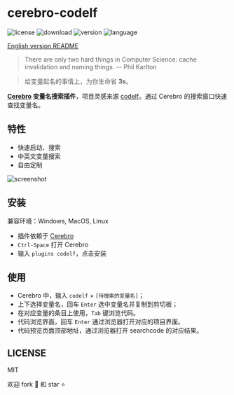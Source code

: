 # cerebro-codelf

![license](https://img.shields.io/github/license/mashape/apistatus.svg) ![download](https://img.shields.io/npm/dt/cerebro-codelf.svg) ![version](https://img.shields.io/npm/v/cerebro-codelf.svg) ![language](https://img.shields.io/badge/language-JavaScript-green.svg)


[English version README](README_EN.md)

> There are only two hard things in Computer Science: cache invalidation and naming things. -- Phil Karlton

> 给变量起名的事情上，为你生命省 **3s**。

**[Cerebro](https://github.com/KELiON/cerebro.git) 变量名搜索插件**，项目灵感来源 [codelf](https://unbug.github.io/codelf/)。通过 Cerebro 的搜索窗口快速查找变量名。

## 特性

- 快速启动、搜索
- 中英文变量搜索
- 自由定制

![screenshot](./res/screenshot.gif)

## 安装

兼容环境：Windows, MacOS, Linux

- 插件依赖于 [Cerebro](https://github.com/KELiON/cerebro.git)
- `Ctrl-Space` 打开 Cerebro
- 输入 `plugins codelf`，点击安装

## 使用

- Cerebro 中，输入 `codelf` + `[待搜索的变量名]`；
- 上下选择变量名，回车 `Enter` 选中变量名并复制到剪切板；
- 在对应变量的条目上使用，`Tab` 键浏览代码。
- 代码浏览界面，回车 `Enter` 通过浏览器打开对应的项目界面。
- 代码预览页面顶部地址，通过浏览器打开 searchcode 的对应结果。

## LICENSE

MIT

欢迎 fork :fork_and_knife: 和 star :star:
